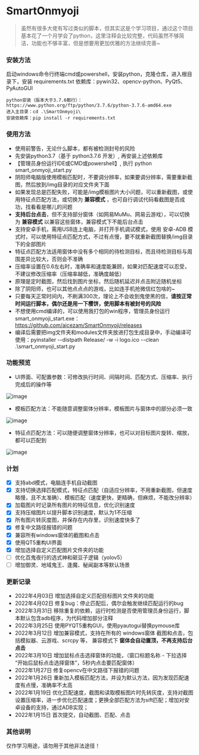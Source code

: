 # SmartOnmyoji

> 虽然有很多大佬有写过类似的脚本，但其实这是个学习项目，通过这个项目基本花了一个月学会了python，这里注释会比较完整，代码虽然不够简洁，功能也不够丰富，但是想要用更加优雅的方法继续完善~

### 安装方法
启动windows命令行终端cmd或powershell，安装python，克隆仓库，进入根目录下，安装 requirements.txt 依赖库：pywin32、opencv-python、PyQt5、PyAutoGUI
```
python安装（版本大于3.7.6都行）：https://www.python.org/ftp/python/3.7.6/python-3.7.6-amd64.exe
进入主目录：cd .\SmartOnmyoji\
安装依赖库：pip install -r requirements.txt
```

### 使用方法
- 使用前警告，无论什么脚本，都有被检测封号的风险
- 先安装python3.7（基于 python3.7.6 开发）, 再安装上述依赖库
- 【管理员身份运行IDE或CMD或powershell】, 执行 python smart_onmyoji_start.py
- 阴阳师电脑版使用模板匹配时，不要调分辨率，如果要调分辨率，需要重新截图，然后放到/img目录的对应文件夹下面
- 如果发现总是匹配失败，可能是/img模板图片大小问题，可以重新截图，或使用特征点匹配方法，或切换为 **兼容模式** ，也可自行调试代码看截图是否成功，找看看是哪儿的问题
- **支持后台点击**，但不支持部分窗体（如网易MuMu、网易云游戏），可以切换为 **兼容模式** 以兼容这些窗体，兼容模式下不能后台点击
- 支持安卓手机，需用USB连上电脑，并打开手机调试模式，使用 安卓-ADB 模式时，可以使用特征点匹配方式，不过有点慢，要不就重新截图替换/img目录下的全部图片
- 特征点匹配方法适用窗体中没有多个相同的待检测目标，而且待检测目标与周围差异比较大，否则会不准确
- 压缩率设置在0.6左右时，准确率和速度能兼顾，如果对匹配速度可以忍受，不建议修改压缩率（压缩率越低，准确度越低）
- 原理是定时截图，然后找到图片坐标，然后随机延迟并点击附近随机坐标
- 除了阴阳师，也可以其他点点点的游戏，比如连手机抢微信红包啥的~
- 只要每天正常时间内，不刷满300次，理论上不会收到鬼使黑的信，**请按正常时间运行脚本，偶尔还是用一下樱饼，使用脚本有被封号的风险**
- 不想使用cmd编译的，可以使用我打包的win程序，管理员身份运行smart_onmyoji_start.exe：https://github.com/aicezam/SmartOnmyoji/releases
- 编译后需要把img文件夹和modules文件夹放进打包生成目录中，手动编译可使用：pyinstaller --distpath Release/ -w -i logo.ico --clean .\smart_onmyoji_start.py

### 功能预览

- UI界面、可配置参数：可修改执行时间、间隔时间、匹配方式、压缩率、执行完成后的操作等

![image](https://user-images.githubusercontent.com/39365915/160885083-5ffc81ad-7779-4a16-a82b-c0cf4426122b.png)



- 模板匹配方法：不能随意调整窗体分辨率，模板图片与窗体中的部分必须一致

![image](https://user-images.githubusercontent.com/39365915/158008385-6d661a3f-51a7-44c0-9b8b-b872cfed60eb.png)



- 特征点匹配方法：可以随便调整窗体分辨率，也可以对目标图片旋转、缩放，都可以匹配到

![image](https://user-images.githubusercontent.com/39365915/158009257-97dbc188-aa5a-4eb6-a559-03cae7e0a5d1.png)



### 计划
- [x] 支持abd模式，电脑连手机自动截图
- [x] 支持切换选择匹配模式，特征点匹配（自适应分辨率，不用重新截图，但速度略慢，且不太准确）、模板匹配（速度更快，更精确，但麻烦，不能改分辨率）
- [x] 加载图片时记录所有图片的特征信息，优化识别速度
- [x] 支持压缩图片以提升脚本识别速度，默认为1不压缩
- [x] 所有图片转灰度图，并保存在内存里，识别速度快多了
- [x] 修复中文路径报错的问题
- [x] 兼容所有windows窗体的截图和点击
- [x] 使用QT5重构UI界面
- [x] 增加选择自定义匹配图片文件夹的功能
- [ ] 优化百鬼夜行的选式神和砸豆子逻辑（yolov5）
- [ ] 增加御灵、地域鬼王、逢魔、秘闻副本等默认场景

### 更新记录
- 2022年4月03日 增加选择自定义匹配目标图片文件夹的功能
- 2022年4月02日 修复bug：停止匹配后，偶尔会触发继续匹配运行的bug
- 2022年3月31日 移除重复的依赖，运行时检测是否使用管理员身份运行，脚本默认包含adb程序，为代码增加部分注释
- 2022年3月25日 使用PYQT5重构GUI，使用pyautogui替换pymouse库
- 2022年3月12日 增加兼容模式，支持在所有的 windows窗体 截图和点击，包括模拟器、云游戏、scrcpy 等， 兼容模式下 **窗体会自动置顶，不再支持后台点击**
- 2022年3月10日 增加鼠标点击选择窗体的功能，（窗口标题名称 - 下拉选择 “开始后鼠标点击选择窗体”，5秒内点击要匹配窗体）
- 2022年1月27日 修复opencv在中文路径下报错的问题
- 2022年1月26日 重新加入模板匹配方法，并设为默认方法，因为发现匹配速度有点慢，准确率不太高
- 2022年1月19日 优化匹配速度，截图和读取模板图片时先转灰度，支持对截图设置压缩率，进一步优化匹配速度；更换全部匹配方法为sift匹配；增加对安卓设备的支持，通过ADB实现；
- 2022年1月15日 首次提交，自动截图、匹配、点击

### 其他说明
仅作学习用途，请勿用于其他非法途径！
